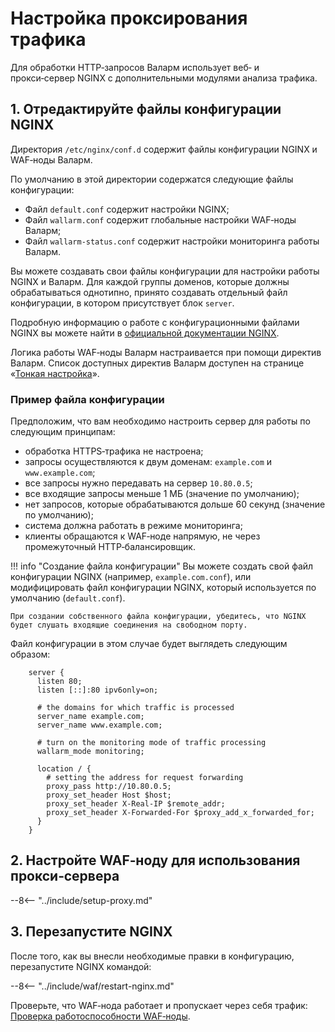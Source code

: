 # Настройка проксирования трафика

Для обработки HTTP‑запросов Валарм использует веб‑ и прокси‑сервер NGINX с дополнительными модулями анализа трафика.

## 1. Отредактируйте файлы конфигурации NGINX

Директория `/etc/nginx/conf.d` содержит файлы конфигурации NGINX и WAF‑ноды Валарм.

По умолчанию в этой директории содержатся следующие файлы конфигурации:
*   Файл `default.conf` содержит настройки NGINX;
*   Файл `wallarm.conf` содержит глобальные настройки WAF‑ноды Валарм;
*   Файл `wallarm-status.conf` содержит настройки мониторинга работы Валарм.

Вы можете создавать свои файлы конфигурации для настройки работы NGINX и Валарм. Для каждой группы доменов, которые должны обрабатываться однотипно, принято создавать отдельный файл конфигурации, в котором присутствует блок ``server``.

Подробную информацию о работе с конфигурационными файлами NGINX вы можете найти в [официальной документации NGINX](https://nginx.org/ru/docs/beginners_guide.html).

Логика работы WAF‑ноды Валарм настраивается при помощи директив Валарм. Список доступных директив Валарм доступен на странице «[Тонкая настройка](../admin-ru/configure-parameters-ru.md)». 

### Пример файла конфигурации

Предположим, что вам необходимо настроить сервер для работы по следующим принципам:
* обработка HTTPS‑трафика не настроена;
* запросы осуществляются к двум доменам: `example.com` и `www.example.com`;
* все запросы нужно передавать на сервер `10.80.0.5`;
* все входящие запросы меньше 1 МБ (значение по умолчанию);
* нет запросов, которые обрабатываются дольше 60 секунд (значение по умолчанию);
* система должна работать в режиме мониторинга;
* клиенты обращаются к WAF‑ноде напрямую, не через промежуточный
  HTTP‑балансировщик.

!!! info "Создание файла конфигурации"
    Вы можете создать свой файл конфигурации NGINX (например, `example.com.conf`), или модифицировать файл конфигурации NGINX, который используется по умолчанию (`default.conf`).
    
    При создании собственного файла конфигурации, убедитесь, что NGINX будет слушать входящие соединения на свободном порту.


Файл конфигурации в этом случае будет выглядеть следующим образом:

```
    server {
      listen 80;
      listen [::]:80 ipv6only=on;

      # the domains for which traffic is processed
      server_name example.com; 
      server_name www.example.com;

      # turn on the monitoring mode of traffic processing
      wallarm_mode monitoring; 

      location / {
        # setting the address for request forwarding
        proxy_pass http://10.80.0.5; 
        proxy_set_header Host $host;
        proxy_set_header X-Real-IP $remote_addr;
        proxy_set_header X-Forwarded-For $proxy_add_x_forwarded_for;
      }
    }

```

## 2. Настройте WAF‑ноду для использования прокси‑сервера

--8<-- "../include/setup-proxy.md"

## 3. Перезапустите NGINX

После того, как вы внесли необходимые правки в конфигурацию, перезапустите NGINX
командой:

--8<-- "../include/waf/restart-nginx.md"

Проверьте, что WAF‑нода работает и пропускает через себя трафик: [Проверка работоспособности WAF‑ноды](qs-check-operation-ru.md).
